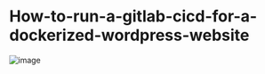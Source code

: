 # How-to-run-a-gitlab-cicd-for-a-dockerized-wordpress-website
![image](https://user-images.githubusercontent.com/99332618/213803320-90990648-7575-476f-af74-3befff8c4e86.png)
